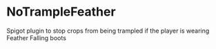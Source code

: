 # NoTrampleFeather
Spigot plugin to stop crops from being trampled if the player is wearing Feather Falling boots
